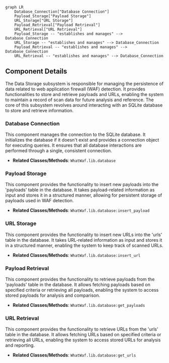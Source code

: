 ```mermaid
graph LR
    Database_Connection["Database Connection"]
    Payload_Storage["Payload Storage"]
    URL_Storage["URL Storage"]
    Payload_Retrieval["Payload Retrieval"]
    URL_Retrieval["URL Retrieval"]
    Payload_Storage -- "establishes and manages" --> Database_Connection
    URL_Storage -- "establishes and manages" --> Database_Connection
    Payload_Retrieval -- "establishes and manages" --> Database_Connection
    URL_Retrieval -- "establishes and manages" --> Database_Connection
```

## Component Details

The Data Storage subsystem is responsible for managing the persistence of data related to web application firewall (WAF) detection. It provides functionalities to store and retrieve payloads and URLs, enabling the system to maintain a record of scan data for future analysis and reference. The core of this subsystem revolves around interacting with an SQLite database to store and retrieve information.

### Database Connection
This component manages the connection to the SQLite database. It initializes the database if it doesn't exist and provides a connection object for executing queries. It ensures that all database interactions are performed through a single, consistent connection.
- **Related Classes/Methods**: `WhatWaf.lib.database`

### Payload Storage
This component provides the functionality to insert new payloads into the 'payloads' table in the database. It takes payload-related information as input and stores it in a structured manner, allowing for persistent storage of payloads used in WAF detection.
- **Related Classes/Methods**: `WhatWaf.lib.database:insert_payload`

### URL Storage
This component provides the functionality to insert new URLs into the 'urls' table in the database. It takes URL-related information as input and stores it in a structured manner, enabling the system to keep track of scanned URLs.
- **Related Classes/Methods**: `WhatWaf.lib.database:insert_url`

### Payload Retrieval
This component provides the functionality to retrieve payloads from the 'payloads' table in the database. It allows fetching payloads based on specified criteria or retrieving all payloads, enabling the system to access stored payloads for analysis and comparison.
- **Related Classes/Methods**: `WhatWaf.lib.database:get_payloads`

### URL Retrieval
This component provides the functionality to retrieve URLs from the 'urls' table in the database. It allows fetching URLs based on specified criteria or retrieving all URLs, enabling the system to access stored URLs for analysis and reporting.
- **Related Classes/Methods**: `WhatWaf.lib.database:get_urls`